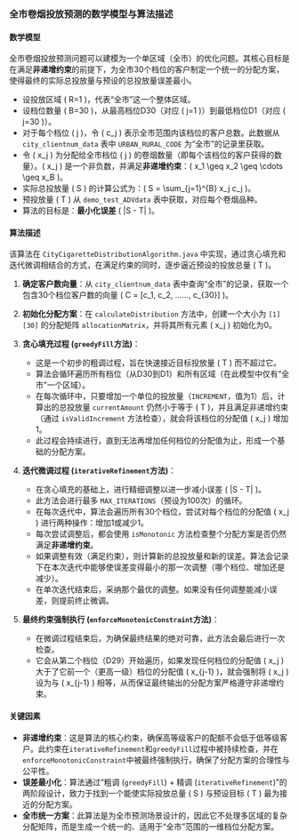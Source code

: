 

### 全市卷烟投放预测的数学模型与算法描述

#### 数学模型
全市卷烟投放预测问题可以建模为一个单区域（全市）的优化问题。其核心目标是在满足**非递增约束**的前提下，为全市30个档位的客户制定一个统一的分配方案，使得最终的实际总投放量与预设的总投放量误差最小。

-   设投放区域 \( R=1 \)，代表“全市”这一个整体区域。
-   设档位数量 \( B=30 \)，从最高档位D30（对应 \( j=1 \)）到最低档位D1（对应 \( j=30 \)）。
-   对于每个档位 \( j \)，令 \( c_j \) 表示全市范围内该档位的客户总数。此数据从 `city_clientnum_data` 表中 `URBAN_RURAL_CODE` 为“全市”的记录里获取。
-   令 \( x_j \) 为分配给全市档位 \( j \) 的卷烟数量（即每个该档位的客户获得的数量）。\( x_j \) 是一个非负数，并满足**非递增约束**：\( x_1 \geq x_2 \geq \cdots \geq x_B \)。
-   实际总投放量 \( S \) 的计算公式为：\( S = \sum_{j=1}^{B} x_j c_j \)。
-   预投放量 \( T \) 从 `demo_test_ADVdata` 表中获取，对应每个卷烟品种。
-   算法的目标是：**最小化误差** \( |S - T| \)。

#### 算法描述
该算法在 `CityCigaretteDistributionAlgorithm.java` 中实现，通过贪心填充和迭代微调相结合的方式，在满足约束的同时，逐步逼近预设的投放总量 \( T \)。

1.  **确定客户数向量**：从 `city_clientnum_data` 表中查询“全市”的记录，获取一个包含30个档位客户数的向量 \( C = [c_1, c_2, ……, c_{30}] \)。

2.  **初始化分配方案**：在 `calculateDistribution` 方法中，创建一个大小为 `[1][30]` 的分配矩阵 `allocationMatrix`，并将其所有元素 \( x_j \) 初始化为0。

3.  **贪心填充过程 (`greedyFill`方法)**：
    * 这是一个初步的粗调过程，旨在快速接近目标投放量 \( T \) 而不超过它。
    * 算法会循环遍历所有档位（从D30到D1）和所有区域（在此模型中仅有“全市”一个区域）。
    * 在每次循环中，只要增加一个单位的投放量（`INCREMENT`，值为1）后，计算出的总投放量 `currentAmount` 仍然小于等于 \( T \)，并且满足非递增约束（通过 `isValidIncrement` 方法检查），就会将该档位的分配值 \( x_j \) 增加1。
    * 此过程会持续进行，直到无法再增加任何档位的分配值为止，形成一个基础的分配方案。

4.  **迭代微调过程 (`iterativeRefinement`方法)**：
    * 在贪心填充的基础上，进行精细调整以进一步减小误差 \( |S - T| \)。
    * 此方法会进行最多 `MAX_ITERATIONS`（预设为100次）的循环。
    * 在每次迭代中，算法会遍历所有30个档位，尝试对每个档位的分配值 \( x_j \) 进行两种操作：增加1或减少1。
    * 每次尝试调整后，都会使用 `isMonotonic` 方法检查整个分配方案是否仍然满足**非递增约束**。
    * 如果调整有效（满足约束），则计算新的总投放量和新的误差。算法会记录下在本次迭代中能够使误差变得最小的那一次调整（哪个档位、增加还是减少）。
    * 在单次迭代结束后，采纳那个最优的调整。如果没有任何调整能减小误差，则提前终止微调。

5.  **最终约束强制执行 (`enforceMonotonicConstraint`方法)**：
    * 在微调过程结束后，为确保最终结果的绝对可靠，此方法会最后进行一次检查。
    * 它会从第二个档位（D29）开始遍历，如果发现任何档位的分配值 \( x_j \) 大于了它前一个（更高一级）档位的分配值 \( x_{j-1} \)，就会强制将 \( x_j \) 设为与 \( x_{j-1} \) 相等，从而保证最终输出的分配方案严格遵守非递增约束。

#### 关键因素
-   **非递增约束**：这是算法的核心约束，确保高等级客户的配额不会低于低等级客户。此约束在`iterativeRefinement`和`greedyFill`过程中被持续检查，并在`enforceMonotonicConstraint`中被最终强制执行，确保了分配方案的合理性与公平性。
-   **误差最小化**：算法通过“粗调 (`greedyFill`) + 精调 (`iterativeRefinement`)”的两阶段设计，致力于找到一个能使实际投放总量 \( S \) 与预设目标 \( T \) 最为接近的分配方案。
-   **全市统一方案**：此算法是为全市预测场景设计的，因此它不处理多区域的复杂分配矩阵，而是生成一个统一的、适用于“全市”范围的一维档位分配方案。